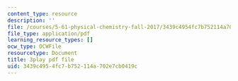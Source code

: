 ```yaml
---
content_type: resource
description: ''
file: /courses/5-61-physical-chemistry-fall-2017/3439c4954fc7b752114a702e7cb0419c_zwH9MjZl3v4.pdf
file_type: application/pdf
learning_resource_types: []
ocw_type: OCWFile
resourcetype: Document
title: 3play pdf file
uid: 3439c495-4fc7-b752-114a-702e7cb0419c
---
```

